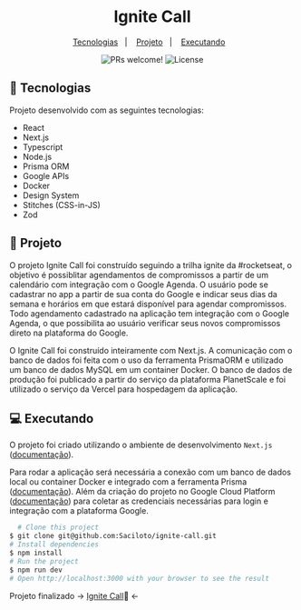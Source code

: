 <h1 align="center">
  Ignite Call
</h1>

<p align="center">
  <a href="#-tecnologias">Tecnologias</a>&nbsp;&nbsp;&nbsp;|&nbsp;&nbsp;&nbsp;
  <a href="#-projeto">Projeto</a>&nbsp;&nbsp;&nbsp;|&nbsp;&nbsp;&nbsp;
  <a href="#-executando">Executando</a>&nbsp;&nbsp;&nbsp;
</p>

<p align="center">
 <img src="https://img.shields.io/static/v1?label=PRs&message=welcome&color=49AA26&labelColor=000000" alt="PRs welcome!" />

  <img alt="License" src="https://img.shields.io/static/v1?label=license&message=MIT&color=49AA26&labelColor=000000">
</p>

## 🚀 Tecnologias

Projeto desenvolvido com as seguintes tecnologias:

- React
- Next.js
- Typescript
- Node.js
- Prisma ORM
- Google APIs
- Docker
- Design System
- Stitches (CSS-in-JS)
- Zod

## 🔖 Projeto

O projeto Ignite Call foi construído seguindo a trilha ignite da #rocketseat, o objetivo é possiblitar agendamentos de compromissos a partir de um calendário com integração com o Google Agenda. O usuário pode se cadastrar no app a partir de sua conta do Google e indicar seus dias da semana e horários em que estará disponível para agendar compromissos. Todo agendamento cadastrado na aplicação tem integração com o Google Agenda, o que possibilita ao usuário verificar seus novos compromissos direto na plataforma do Google.

O Ignite Call foi construído inteiramente com Next.js. A comunicação com o banco de dados foi feita com o uso da ferramenta PrismaORM e utilizado um banco de dados MySQL em um container Docker. O banco de dados de produção foi publicado a partir do serviço da plataforma PlanetScale e foi utilizado o serviço da Vercel para hospedagem da aplicação.

## 💻 Executando

O projeto foi criado utilizando o ambiente de desenvolvimento `Next.js` ([documentação](https://nextjs.org/docs)).

Para rodar a aplicação será necessária a conexão com um banco de dados local ou container Docker e integrado com a ferramenta Prisma ([documentação](https://www.prisma.io/docs)). Além da criação do projeto no Google Cloud Platform ([documentação](https://cloud.google.com/docs/authentication)) para coletar as credenciais necessárias para login e integração com a plataforma Google. 

```sh
  # Clone this project
$ git clone git@github.com:Saciloto/ignite-call.git
# Install dependencies
$ npm install
# Run the project
$ npm run dev
# Open http://localhost:3000 with your browser to see the result
```
Projeto finalizado -> [Ignite Call](https://ignite-call-puce-six.vercel.app/)🚀 <-
